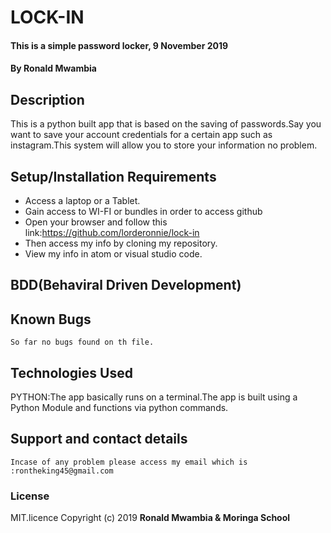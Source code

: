 # LOCK-IN
#### This is a simple password locker, 9 November 2019
#### By **Ronald Mwambia**
## Description
   This is a python built app that is based on the saving of passwords.Say you want to save your account credentials for a certain app such as instagram.This system will allow you to store your information no problem.

## Setup/Installation Requirements
* Access a laptop or a Tablet.
* Gain access to WI-FI or bundles in order to access github
* Open your browser and follow this link:https://github.com/lorderonnie/lock-in
* Then access my info by cloning my repository.
* View my info in atom or visual studio code.

## BDD(Behaviral Driven Development)
   
   
## Known Bugs
    So far no bugs found on th file.
## Technologies Used
  PYTHON:The app basically runs on a terminal.The app is built using a Python Module and functions via python commands.

## Support and contact details
    Incase of any problem please access my email which is :rontheking45@gmail.com
### License
MIT.licence
Copyright (c) 2019 **Ronald Mwambia & Moringa School**